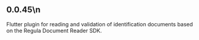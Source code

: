 ## 0.0.45\n
Flutter plugin for reading and validation of identification documents based on the Regula Document Reader SDK.